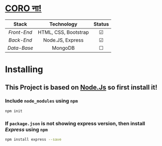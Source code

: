 # [CORO ना!](https://pahaljain.github.io/CORONA-site/)
Stack | Technology | Status
:---: | :---: | :---:
*Front-End* | HTML, CSS, Bootstrap | &#9745; 
*Back-End* | Node.JS, Express | &#9745;
*Data-Base* | MongoDB | &#9744;

# Installing
## This Project is based on [Node.Js](https://nodejs.org/en/) so first install it!
### Include `node_modules` using `npm`
```bash
npm init
```
### If `package.json` is not showing express version, then install *Express* using `npm`
```bash
npm install express --save
```